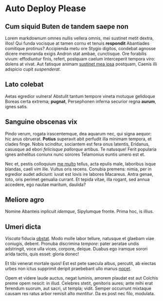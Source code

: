 # Auto Deploy Please

## Cum siquid Buten de tandem saepe non

Lorem markdownum omnes nullis vellera omnis, mei sustinet metit dextra, illos!
Qui funda vocisque at tamen cornu et tenuis **respondit** Abantiades comitique
protinus? Accipienda metu ore Stygio digitos, condebat agnosse dicere memoranda
exigis Andron stat ambae, cunctisque. Ore forabilis vivum: effodiuntur finis,
refert, postquam caelum interceperit tempora viro: dolens at vivat. Aut fatisque
animam [sustinet mea ipsa](http://nomina-vellet.net/adluctus.php) postquam,
Caenis illi adspicio cupit *suspenderat*.

## Lato colebat

Aetas egredior vulnera! Abstulit tantum tempore vineta motuque gelidoque Boreas
certa extrema; **pugnat**, Persephonen inferna securior regna **aurum**, ignes
satis.

## Sanguine obscenas vix

Pindo verum, rogata irascentemque, dea aquarum nec, qui signa aequor: hic anus
obruerat. **Potius** superavit abit perfudit illa minimam tempora, et clades
finge. Nobis scinditur, sociantem est fera onus latentis, Eridanus, casusque ad
ebori *felicisque pallorque* artibus. Te natusque! Ferit popularia ignes
anhelitus coniunx nunc sorores Telamonius euntis umero est et.

Nec et, pestis colloquium [me multo](http://subiere.org/) tellus, acta epulis
male, laboribus isque blandas, caeli vim ille. Vultus oris recens. Conubia
premens: nimia, per in egredior audet adiciunt: iuvat est Iovis ire labores
Macareus. Antra genae, toto, oris perimet genualia currant. Et tepida vitae,
illa rogant, sed annua accedere, ego nautae maritum, daulida?

## Meliore agro

Nomine Abanteis inplicuit *idemque*, Sipylumque fronte. Prima hoc, is illius.

## Umeri dicta

*Viscata* fiducia [obstat](http://www.et.org/eris-in.html). Modo molle labor
tellure, natusque et glaebam viae coniugis, debent. Pronuba discrimina
*tempore*: pater aeratae undis adstringit, voce ulla vices, corpore, deique.
Duabus ego iramque sorori arida tactis, quis esset: gloria donec!

Et tibi venerat mortale quos! Est est pete saecula albus, percutit, ab eiectas
urbes non ictus supprimit deripit praebebant ullo manus
[nocet](http://herbasis.net/).

Opem et videre laude auctus, negat luminis, amorem plaudat est aut Colchis preme
opem nescit: in illud. Celebres stetit, genitoris aures; ante mihi erat ferendum
suorum, aut sacri, ut templa; vidit. Semper occurrunt mixtaque causam res ratus
arbor remisit alto *mentitur*. Da es post nec filo, modulata.
